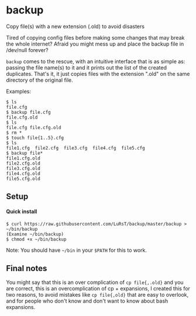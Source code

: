 # backup

Copy file(s) with a new extension (.old) to avoid disasters

Tired of copying config files before making some changes that may break the
whole internet? Afraid you might mess up and place the backup file in /dev/null
forever?

`backup` comes to the rescue, with an intuitive interface that is as simple as:
passing the file name(s) to it and it prints out the list of the created
duplicates. That's it, it just copies files with the extension ".old" on the
same directory of the original file.

Examples:

    $ ls
    file.cfg
    $ backup file.cfg
    file.cfg.old
    $ ls
    file.cfg file.cfg.old
    $ rm *
    $ touch file{1..5}.cfg
    $ ls
    file1.cfg  file2.cfg  file3.cfg  file4.cfg  file5.cfg
    $ backup file*
    file1.cfg.old
    file2.cfg.old
    file3.cfg.old
    file4.cfg.old
    file5.cfg.old

## Setup

#### Quick install

    $ curl https://raw.githubusercontent.com/LuRsT/backup/master/backup > ~/bin/backup
    (Examine ~/bin/backup)
    $ chmod +x ~/bin/backup

Note: You should have `~/bin` in your `$PATH` for this to work.


## Final notes

You might say that this is an over complication of `cp file{,.old}` and you
are correct, this is an overcomplication of cp + expansions, I created this
for two reasons, to avoid mistakes like `cp file{,old}` that are easy to
overlook, and for people who don't know and don't want to know about bash
expansions.

